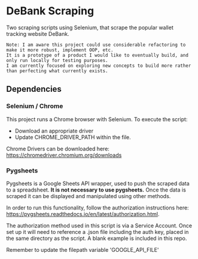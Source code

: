 # DeBank Scraping
Two scraping scripts using Selenium, that scrape the popular wallet tracking website DeBank.

```
Note: I am aware this project could use considerable refactoring to make it more robust, implement OOP, etc. 
It is a prototype of a product I would like to eventually build, and only run locally for testing purposes. 
I am currently focused on exploring new concepts to build more rather than perfecting what currently exists. 
```

## Dependencies

### Selenium / Chrome

This project runs a Chrome browser with Selenium. To execute the script:
* Download an appropriate driver
* Update CHROME_DRIVER_PATH within the file.

Chrome Drivers can be downloaded here: https://chromedriver.chromium.org/downloads


### Pygsheets

Pygsheets is a Google Sheets API wrapper, used to push the scraped data to a spreadsheet. **It is not necessary to use pygsheets.** Once the data is scraped it can be displayed and manipulated using other methods.

In order to run this functionality, follow the authorization instructions here: https://pygsheets.readthedocs.io/en/latest/authorization.html.

The authorization method used in this script is via a Service Account. Once set up it will need to reference a .json file including the auth key, placed in the same directory as the script. A blank example is included in this repo.

Remember to update the filepath variable 'GOOGLE_API_FILE'

